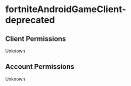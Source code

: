 # fortniteAndroidGameClient-deprecated


## Client Permissions
Unknown

## Account Permissions
Unknown

